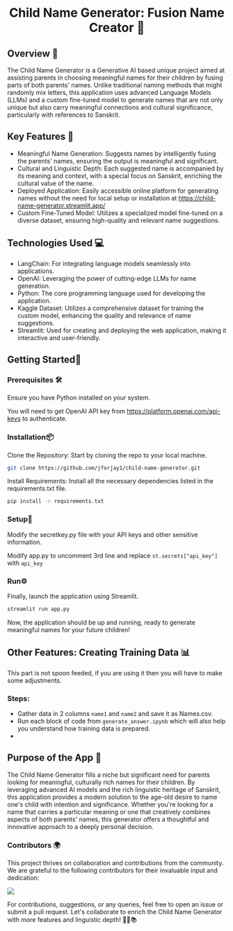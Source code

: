 <h1 align="center">Child Name Generator: Fusion Name Creator 🚀</h1>

## Overview 📖
The Child Name Generator is a Generative AI based unique project aimed at assisting parents in choosing meaningful names for their children by fusing parts of both parents' names. Unlike traditional naming methods that might randomly mix letters, this application uses advanced Language Models (LLMs) and a custom fine-tuned model to generate names that are not only unique but also carry meaningful connections and cultural significance, particularly with references to Sanskrit.

## Key Features 🔑
- Meaningful Name Generation: Suggests names by intelligently fusing the parents' names, ensuring the output is meaningful and significant.
- Cultural and Linguistic Depth: Each suggested name is accompanied by its meaning and context, with a special focus on Sanskrit, enriching the cultural value of the name.
- Deployed Application: Easily accessible online platform for generating names without the need for local setup or installation at https://child-name-generator.streamlit.app/
- Custom Fine-Tuned Model: Utilizes a specialized model fine-tuned on a diverse dataset, ensuring high-quality and relevant name suggestions.

## Technologies Used 💻
- LangChain: For integrating language models seamlessly into applications.
- OpenAI: Leveraging the power of cutting-edge LLMs for name generation.
- Python: The core programming language used for developing the application.
- Kaggle Dataset: Utilizes a comprehensive dataset for training the custom model, enhancing the quality and relevance of name suggestions.
- Streamlit: Used for creating and deploying the web application, making it interactive and user-friendly.

## Getting Started🌟

### Prerequisites 🛠️

Ensure you have Python installed on your system.

You will need to get OpenAI API key from https://platform.openai.com/api-keys to authenticate.

### Installation📦

Clone the Repository: Start by cloning the repo to your local machine.
```bash
git clone https://github.com/jforjay1/child-name-generator.git
```
Install Requirements: Install all the necessary dependencies listed in the requirements.txt file.
```bash
pip install -r requirements.txt
```

### Setup🦾

Modify the secretkey.py file with your API keys and other sensitive information.

Modify app.py to uncomment 3rd line and replace ```st.secrets["api_key"]``` with ```api_key```

### Run⚙️

Finally, launch the application using Streamlit.
```bash
streamlit run app.py
```
Now, the application should be up and running, ready to generate meaningful names for your future children!

## Other Features: Creating Training Data 📊

This part is not spoon feeded, if you are using it then you will have to make some adjustments.

### Steps:

- Gather data in 2 columns ```name1``` and ```name2``` and save it as Names.csv.
- Run each block of code from ```generate_answer.ipynb``` which will also help you understand how training data is prepared.
- 

## Purpose of the App 🎯
The Child Name Generator fills a niche but significant need for parents looking for meaningful, culturally rich names for their children. By leveraging advanced AI models and the rich linguistic heritage of Sanskrit, this application provides a modern solution to the age-old desire to name one's child with intention and significance. Whether you're looking for a name that carries a particular meaning or one that creatively combines aspects of both parents' names, this generator offers a thoughtful and innovative approach to a deeply personal decision.

### Contributors 🌍
This project thrives on collaboration and contributions from the community. We are grateful to the following contributors for their invaluable input and dedication:

<a href="https://github.com/jforjay1/child-name-generator/graphs/contributors">
  <img src="https://contrib.rocks/image?repo=jforjay1/child-name-generator&anon=0" />
</a>

For contributions, suggestions, or any queries, feel free to open an issue or submit a pull request. Let's collaborate to enrich the Child Name Generator with more features and linguistic depth! 🌟👶📚
